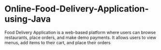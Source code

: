 # Online-Food-Delivery-Application-using-Java
Food Delivery Application is a web-based platform where users can browse restaurants, place orders, and make demo payments. It allows users to view menus, add items to their cart, and place their orders
